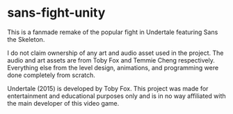 # sans-fight-unity
This is a fanmade remake of the popular fight in Undertale featuring Sans the Skeleton.

I do not claim ownership of any art and audio asset used in the project. The audio and art assets are from Toby Fox and Temmie Cheng respectively. Everything else from the level design, animations, and programming were done completely from scratch.

Undertale (2015) is developed by Toby Fox. This project was made for entertainment and educational purposes only and is in no way affiliated with the main developer of this video game.
